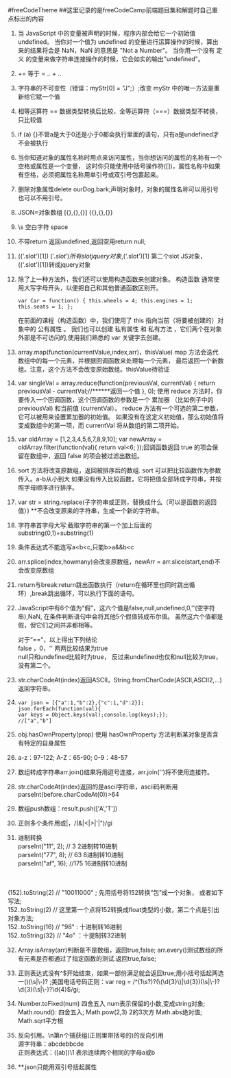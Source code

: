 #freeCodeTheme
##这里记录的是freeCodeCamp前端题目集和解题时自己重点标出的内容

1. 当 JavaScript 中的变量被声明的时候，程序内部会给它一个初始值 undefined。
当你对一个值为 undefined 的变量进行运算操作的时候，算出来的结果将会是 NaN，NaN 的意思是 "Not a Number"。
当你用一个没有 定义 的变量来做字符串连接操作的时候，它会如实的输出"undefined"。

1. += 等于 = .. + ..

3.	字符串的不可变性（错误：myStr[0] = "J";）;改变 myStr 中的唯一方法是重新给它赋一个值

4.	相等运算符 == 数据类型转换后比较，全等运算符（===）数据类型不转换，只比较值

1. if (a) {}不管a是大于0还是小于0都会执行里面的语句，只有a是undefined才不会被执行

6.	当你知道对象的属性名称时用点来访问属性，当你想访问的属性的名称有一个空格或属性是一个变量，
这时你只能使用中括号操作符([])，属性名称中如果有空格，必须把属性名称用单引号或双引号包裹起来。

7.	删除对象属性delete ourDog.bark;声明对象时，对象的属性名称可以用引号也可以不用引号。

8.	JSON=对象数组 [{},{},{}] {{},{},{}}

9.	\s 空白字符 space

10.	不带return 返回undefined,返回空用return null;

11.	$($('.slot')[1]) $('.slot')所有slot jquery对象,$('.slot')[1] 第二个slot JS对象，$($('.slot')[1])转成jquery对象

12.	除了上一种方法外，我们还可以使用构造函数来创建对象。
构造函数 通常使用大写字母开头，以便把自己和其他普通函数区别开。  
 
	`var Car = function() {
  this.wheels = 4;
  this.engines = 1;
  this.seats = 1;
}; `

	在前面的课程（构造函数）中，我们使用了 this 指向当前（将要被创建的）对象中的 公有属性 。
我们也可以创建 私有属性 和 私有方法 ，它们两个在对象外部是不可访问的,使用我们熟悉的 var 关键字去创建。 
13. array.map(function(currentValue,index,arr)，thisValue) map 方法会迭代数组中的每一个元素，并根据回调函数来处理每一个元素，
最后返回一个新数组。注意，这个方法不会改变原始数组。thisValue待验证

14.	var singleVal = array.reduce(function(previousVal, currentVal) {
  return previousVal - currentVal;//******返回一个值
}, 0);
使用 reduce 方法时，你要传入一个回调函数，这个回调函数的参数是一个 累加器 （比如例子中的 previousVal) 和当前值 (currentVal）。
reduce 方法有一个可选的第二参数，它可以被用来设置累加器的初始值。
如果没有在这定义初始值，那么初始值将变成数组中的第一项，而 currentVal 将从数组的第二项开始。

15.	var oldArray = [1,2,3,4,5,6,7,8,9,10];
var newArray = oldArray.filter(function(val){
  return val<6;
});回调函数返回 true 的项会保留在数组中，返回 false 的项会被过滤出数组。

16.	sort 方法将改变原数组，返回被排序后的数组.
sort 可以把比较函数作为参数传入。a-b从小到大
如果没有传入比较函数，它将把值全部转成字符串，并按照字母顺序进行排序。

17.	var str = string.replace(子字符串或正则，替换成什么（可以是函数的返回值）)  **不会改变原来的字符串，生成一个新的字符串。

18.	字符串首字母大写:截取字符串的第一个加上后面的substring(0,1)+substring(1)

19.	条件表达式不能连写a<b<c,只能b>a&&b<c

20.	arr.splice(index,howmany)会改变原数组，newArr = arr.slice(start,end)不会改变原数组

21.	return与break:return跳出函数执行（return在循环里也同时跳出循环）,break跳出循环，可以执行下面的语句。

22.	JavaScript中有6个值为“假”，这六个值是false,null,undefined,0,''(空字符串),NaN,
在条件判断语句中会将其他5个假值转成布尔值。
虽然这六个值都是假，但它们之间并非都相等。

	对于“==”，以上得出下列结论
<br>false ，0，'' 两两比较结果为true
<br>null只和undefined比较时为true， 反过来undefined也仅和null比较为true，没有第二个。

23.	str.charCodeAt(index)返回ASCII，String.fromCharCode(ASCII,ASCII2,...) 返回字符串。

24.	`var json = [{"a":1,"b":2},{"c":1,"d":2}];`
	<br/>`json.forEach(function(val){`
	<br/>`var keys = Object.keys(val);console.log(keys);});`
	<br>`//["a","b"]`

25. obj.hasOwnProperty(prop) 使用 hasOwnProperty 方法判断某对象是否含有特定的自身属性

26.	a-z：97-122; A-Z：65-90; 0-9：48-57

27.	数组转成字符串arr.join()结果将用逗号连接，arr.join('')将不使用连接符。

28.	str.charCodeAt(index)返回的是ascii字符串，ascii码判断用parseInt(before.charCodeAt(0))>64

29.	数组push数组：result.push(['A','T'])

30.	正则多个条件用或|，/(&|<|>|'|")/gi

31.	进制转换
<br>parseInt("11", 2); // 3 2进制转10进制 
<br>parseInt("77", 8); // 63 8进制转10进制
<br>parseInt("af", 16); //175 16进制转10进制
<br>
<br>(152).toString(2) // "10011000" ; 先用括号将152转换“包”成一个对象， 或者如下写法;
<br>152..toString(2) // 这里第一个点将152转换成float类型的小数，第二个点是引出对象方法;
<br>152..toString(16) // "98" : 十进制转16进制
<br>152..toString(32) // "4o" ：十提制转32进制

32. Array.isArray(arr)判断是不是数组，返回true,false;
arr.every()测试数组的所有元素是否都通过了指定函数的测试.返回true,false;

33.	正则表达式没有^$开始结束，如果一部份满足就会返回true;用小括号括起两选一()(\s|\-)?
;美国电话号码正则：var reg = /^(1\s?)?(\(\d{3}\)|\d{3})(\s|\-)?\d{3}(\s|\-)?\d{4}$/gi;

34. Number.toFixed(num) 四舍五入 num表示保留的小数,变成string对象;  Math.round(): 四舍五入; Math.pow(2,3) 2的3次方 Math.abs绝对值;
Math.sqrt平方根

35. 反向引用。\n第n个捕获组(正则里带括号的)的反向引用 <br>源字符串：abcdebbcde
<br>正则表达式：([ab])\1 表示连续两个相同的字母a或b

36.	**.json只能用双引号括起属性
